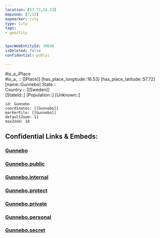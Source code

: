 ```yaml
---
location: [57.72,16.53] 
mapzoom: [7,12] 
mapmarker: city 
type: City
tags:
- geo/City


SpocWebEntityId: 30640
isDeleted: false
confidential: public

---
```

#is_a_/Place  
#is_a_ :: [[Place]] 
[has_place_longitude::16.53] 
[has_place_latitude::57.72] 
[name::Gunnebo] 
State ::  
Country :: [[Sweden]]  
[StateId::] 
[Population::] 
[Unknown::] 


```leaflet
id: Gunnebo
coordinates: [[Gunnebo]] 
markerFile: [[Gunnebo]] 
defaultZoom: 11 
maxZoom: 18
```


## Confidential Links & Embeds: 

### [Gunnebo](/_Standards/Earth/Continent/Europe/Europe~North/Sweden/Provinces~Sweden/Kalmar/City/Gunnebo.md) 

### [Gunnebo.public](/_public/Earth/Continent/Europe/Europe~North/Sweden/Provinces~Sweden/Kalmar/City/Gunnebo.public.md) 

### [Gunnebo.internal](/_internal/Earth/Continent/Europe/Europe~North/Sweden/Provinces~Sweden/Kalmar/City/Gunnebo.internal.md) 

### [Gunnebo.protect](/_protect/Earth/Continent/Europe/Europe~North/Sweden/Provinces~Sweden/Kalmar/City/Gunnebo.protect.md) 

### [Gunnebo.private](/_private/Earth/Continent/Europe/Europe~North/Sweden/Provinces~Sweden/Kalmar/City/Gunnebo.private.md) 

### [Gunnebo.personal](/_personal/Earth/Continent/Europe/Europe~North/Sweden/Provinces~Sweden/Kalmar/City/Gunnebo.personal.md) 

### [Gunnebo.secret](/_secret/Earth/Continent/Europe/Europe~North/Sweden/Provinces~Sweden/Kalmar/City/Gunnebo.secret.md)

